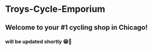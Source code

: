 # Troys-Cycle-Emporium

## Welcome to your #1 cycling shop in Chicago! 


### will be updated shortly 😁🦆
